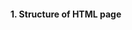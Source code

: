 #### 1. Structure of HTML page

##### <!DOCTYPE html>

##### <html>

#####    <head>

#####        <title>
              
#####        </title>

#####    </head>
      
#####    <body>
          
#####    </body>

##### </html>
